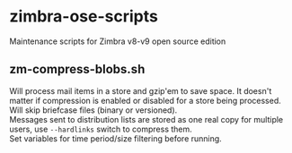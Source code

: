 # zimbra-ose-scripts
Maintenance scripts for Zimbra v8-v9 open source edition

## zm-compress-blobs.sh
Will process mail items in a store and gzip'em to save space. It doesn't matter if compression is enabled or disabled for a store being processed.  
Will skip briefcase files (binary or versioned).  
Messages sent to distribution lists are stored as one real copy for multiple users, use `--hardlinks` switch to compress them.  
Set variables for time period/size filtering before running. 
